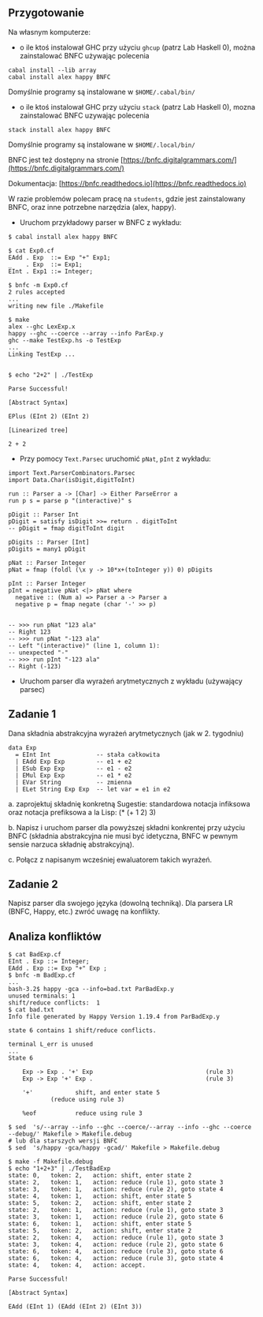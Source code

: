 ## Przygotowanie

Na własnym komputerze:

* o ile ktoś instalował GHC przy użyciu `ghcup` (patrz Lab Haskell 0), można zainstalować BNFC używając polecenia

```
cabal install --lib array
cabal install alex happy BNFC
```

Domyślnie programy są instalowane w `$HOME/.cabal/bin/`

* o ile ktoś instalował GHC przy użyciu `stack` (patrz Lab Haskell 0), mozna zainstalować BNFC uzywając polecenia

```
stack install alex happy BNFC
```

Domyślnie programy są instalowane w `$HOME/.local/bin/`

BNFC jest też dostępny na stronie [https://bnfc.digitalgrammars.com/](https://bnfc.digitalgrammars.com/)

Dokumentacja: [https://bnfc.readthedocs.io](https://bnfc.readthedocs.io)

W razie problemów polecam pracę na `students`, gdzie jest zainstalowany BNFC, oraz inne potrzebne narzędzia (alex, happy).

* Uruchom przykładowy parser w BNFC  z wykładu:

```
$ cabal install alex happy BNFC

$ cat Exp0.cf
EAdd . Exp  ::= Exp "+" Exp1;
_    . Exp  ::= Exp1;
EInt . Exp1 ::= Integer;

$ bnfc -m Exp0.cf
2 rules accepted
...
writing new file ./Makefile

$ make
alex --ghc LexExp.x
happy --ghc --coerce --array --info ParExp.y
ghc --make TestExp.hs -o TestExp
...
Linking TestExp ...


$ echo "2+2" | ./TestExp

Parse Successful!

[Abstract Syntax]

EPlus (EInt 2) (EInt 2)

[Linearized tree]

2 + 2
```
* Przy pomocy `Text.Parsec` uruchomić `pNat`, `pInt` z wykładu:

```
import Text.ParserCombinators.Parsec
import Data.Char(isDigit,digitToInt)

run :: Parser a -> [Char] -> Either ParseError a
run p s = parse p "(interactive)" s

pDigit :: Parser Int
pDigit = satisfy isDigit >>= return . digitToInt
-- pDigit = fmap digitToInt digit

pDigits :: Parser [Int]
pDigits = many1 pDigit

pNat :: Parser Integer
pNat = fmap (foldl (\x y -> 10*x+(toInteger y)) 0) pDigits

pInt :: Parser Integer
pInt = negative pNat <|> pNat where
  negative :: (Num a) => Parser a -> Parser a
  negative p = fmap negate (char '-' >> p)


-- >>> run pNat "123 ala"
-- Right 123
-- >>> run pNat "-123 ala"
-- Left "(interactive)" (line 1, column 1):
-- unexpected "-"
-- >>> run pInt "-123 ala"
-- Right (-123)
```

* Uruchom parser dla wyrażeń arytmetycznych z wykładu (używający parsec)

## Zadanie 1
Dana składnia abstrakcyjna wyrażeń arytmetycznych (jak w 2. tygodniu)

    data Exp 
      = EInt Int             -- stała całkowita       
      | EAdd Exp Exp         -- e1 + e2
      | ESub Exp Exp         -- e1 - e2
      | EMul Exp Exp         -- e1 * e2
      | EVar String          -- zmienna
      | ELet String Exp Exp  -- let var = e1 in e2

a. zaprojektuj składnię konkretną
Sugestie: standardowa notacja infiksowa oraz notacja prefiksowa a la Lisp: (* (+ 1 2) 3)

b. Napisz i uruchom parser dla powyższej składni konkrentej przy użyciu BNFC  (składnia abstrakcyjna nie musi być idetyczna, BNFC w pewnym sensie narzuca składnię abstrakcyjną).

c. Połącz z napisanym wcześniej ewaluatorem takich wyrażeń.

<!--
c. napisz parser dla tej składni przy uzyciu `Text.Parsec`

UWAGA: Ze względów wydajnościowych, operator (<|>) z biblioteki Parsec
jest prawie deterministyczny i nie będzie działać dobrze dla
produkcji, które mają wspólny (niepusty) prefiks.

Możemy odzyskać niedeterminizm przy pomocy kombinatora try, np.

    try p <|> q
-->

## Zadanie 2
Napisz parser dla swojego języka (dowolną techniką). Dla parsera LR (BNFC, Happy, etc.) zwróć uwagę na konflikty.

## Analiza konfliktów

```
$ cat BadExp.cf
EInt . Exp ::= Integer;
EAdd . Exp ::= Exp "+" Exp ;
$ bnfc -m BadExp.cf
...
bash-3.2$ happy -gca --info=bad.txt ParBadExp.y
unused terminals: 1
shift/reduce conflicts:  1
$ cat bad.txt
Info file generated by Happy Version 1.19.4 from ParBadExp.y

state 6 contains 1 shift/reduce conflicts.

terminal L_err is unused
...
State 6

	Exp -> Exp . '+' Exp                                (rule 3)
	Exp -> Exp '+' Exp .                                (rule 3)

	'+'            shift, and enter state 5
			(reduce using rule 3)

	%eof           reduce using rule 3

$ sed  's/--array --info --ghc --coerce/--array --info --ghc --coerce --debug/' Makefile > Makefile.debug
# lub dla starszych wersji BNFC
$ sed  's/happy -gca/happy -gcad/' Makefile > Makefile.debug

$ make -f Makefile.debug
$ echo "1+2+3" | ./TestBadExp
state: 0,	token: 2,	action: shift, enter state 2
state: 2,	token: 1,	action: reduce (rule 1), goto state 3
state: 3,	token: 1,	action: reduce (rule 2), goto state 4
state: 4,	token: 1,	action: shift, enter state 5
state: 5,	token: 2,	action: shift, enter state 2
state: 2,	token: 1,	action: reduce (rule 1), goto state 3
state: 3,	token: 1,	action: reduce (rule 2), goto state 6
state: 6,	token: 1,	action: shift, enter state 5
state: 5,	token: 2,	action: shift, enter state 2
state: 2,	token: 4,	action: reduce (rule 1), goto state 3
state: 3,	token: 4,	action: reduce (rule 2), goto state 6
state: 6,	token: 4,	action: reduce (rule 3), goto state 6
state: 6,	token: 4,	action: reduce (rule 3), goto state 4
state: 4,	token: 4,	action: accept.

Parse Successful!

[Abstract Syntax]

EAdd (EInt 1) (EAdd (EInt 2) (EInt 3))
```
